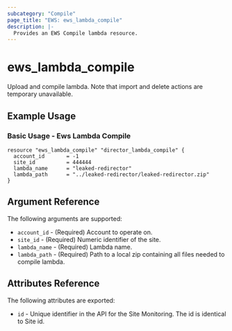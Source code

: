 ```yaml
---
subcategory: "Compile"
page_title: "EWS: ews_lambda_compile"
description: |-
  Provides an EWS Compile lambda resource.
---
```


# ews_lambda_compile

Upload and compile lambda. Note that import and delete actions are temporary unavailable.

## Example Usage

### Basic Usage - Ews Lambda Compile

```hcl
resource "ews_lambda_compile" "director_lambda_compile" {
  account_id       = -1
  site_id          = 444444
  lambda_name      = "leaked-redirector"
  lambda_path      = "../leaked-redirector/leaked-redirector.zip"
}
```

## Argument Reference

The following arguments are supported:

* `account_id`  - (Required) Account to operate on.
* `site_id`     - (Required) Numeric identifier of the site.
* `lambda_name` - (Required) Lambda name.
* `lambda_path` - (Required) Path to a local zip containing all files needed to compile lambda.

## Attributes Reference

The following attributes are exported:

* `id` - Unique identifier in the API for the Site Monitoring. The id is identical to Site id.
